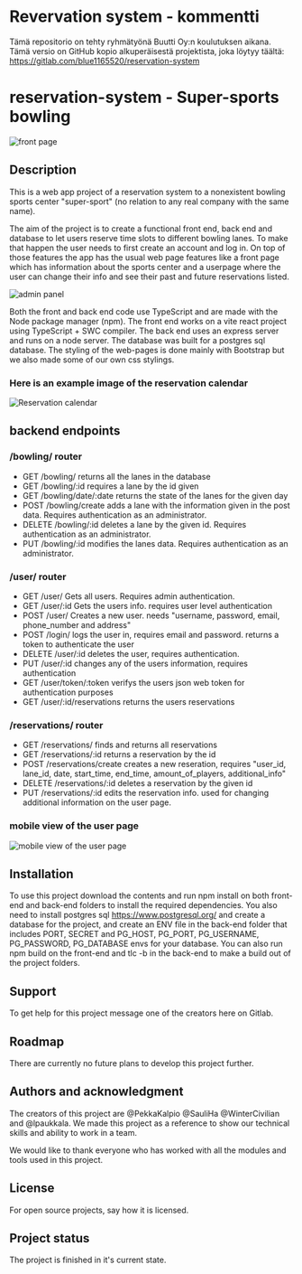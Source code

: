 # Revervation system - kommentti

Tämä repositorio on tehty ryhmätyönä Buutti Oy:n koulutuksen aikana.
Tämä versio on GitHub kopio alkuperäisestä projektista, joka löytyy täältä:
https://gitlab.com/blue1165520/reservation-system

# reservation-system - Super-sports bowling

![front page](image-2.png)

## Description

This is a web app project of a reservation system to a nonexistent bowling sports center "super-sport" (no relation to any real company with the same name).

The aim of the project is to create a functional front end, back end and database to let users reserve time slots to different bowling lanes. To make that happen the user needs to first create an account and log in. On top of those features the app has the usual web page features like a front page which has information about the sports center and a userpage where the user can change their info and see their past and future reservations listed.

![admin panel](image-1.png)

Both the front and back end code use TypeScript and are made with the Node package manager (npm). The front end works on a vite react project using TypeScript + SWC compiler. The back end uses an express server and runs on a node server. The database was built for a postgres sql database. The styling of the web-pages is done mainly with Bootstrap but we also made some of our own css stylings.

### Here is an example image of the reservation calendar

![Reservation calendar](image.png)

## backend endpoints

### /bowling/ router

-   GET /bowling/ returns all the lanes in the database
-   GET /bowling/:id requires a lane by the id given
-   GET /bowling/date/:date returns the state of the lanes for the given day
-   POST /bowling/create adds a lane with the information given in the post data. Requires authentication as an administrator.
-   DELETE /bowling/:id deletes a lane by the given id. Requires authentication as an administrator.
-   PUT /bowling/:id modifies the lanes data. Requires authentication as an administrator.

### /user/ router

-   GET /user/ Gets all users. Requires admin authentication.
-   GET /user/:id Gets the users info. requires user level authentication
-   POST /user/ Creates a new user. needs "username, password, email, phone_number and address"
-   POST /login/ logs the user in, requires email and password. returns a token to authenticate the user
-   DELETE /user/:id deletes the user, requires authentication.
-   PUT /user/:id changes any of the users information, requires authentication
-   GET /user/token/:token verifys the users json web token for authentication purposes
-   GET /user/:id/reservations returns the users reservations

### /reservations/ router

-   GET /reservations/ finds and returns all reservations
-   GET /reservations/:id returns a reservation by the id
-   POST /reservations/create creates a new reseration, requires "user_id, lane_id, date, start_time, end_time, amount_of_players, additional_info"
-   DELETE /reservations/:id deletes a reservation by the given id
-   PUT /reservations/:id edits the reservation info. used for changing additional information on the user page.

### mobile view of the user page

![mobile view of the user page](image-3.png)

## Installation

To use this project download the contents and run npm install on both front-end and back-end folders to install the required dependencies. You also need to install postgres sql https://www.postgresql.org/ and create a database for the project, and create an ENV file in the back-end folder that includes PORT, SECRET and PG_HOST, PG_PORT, PG_USERNAME, PG_PASSWORD, PG_DATABASE envs for your database. You can also run npm build on the front-end and tlc -b in the back-end to make a build out of the project folders.

## Support

To get help for this project message one of the creators here on Gitlab.

## Roadmap

There are currently no future plans to develop this project further.

## Authors and acknowledgment

The creators of this project are @PekkaKalpio @SauliHa @WinterCivilian and @lpaukkala. We made this project as a reference to show our technical skills and ability to work in a team.

We would like to thank everyone who has worked with all the modules and tools used in this project.

## License

For open source projects, say how it is licensed.

## Project status

The project is finished in it's current state.
